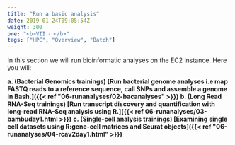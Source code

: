 ```yaml
---
title: "Run a basic analysis"
date: 2019-01-24T09:05:54Z
weight: 300
pre: "<b>VII ⁃ </b>"
tags: ["HPC", "Overview", "Batch"]
---
```


In this section we will run bioinformatic analyses on the EC2 instance. Here you will:

**a.	**(Bacterial Genomics trainings)** [Run bacterial genome analyses i.e map FASTQ reads to a reference sequence, call SNPs and assemble a genome in Bash.]({{< ref "06-runanalyses/02-bacanalyses" >}})**
**b.	**(Long Read RNA-Seq trainings)** [Run transcript discovery and quantification with long-read RNA-Seq analysis using R.]({{< ref 06-runanalyses/03-bambuday1.html >}})**
**c.    **(Single-cell analysis trainings)** [Examining single cell datasets using R:gene-cell matrices and Seurat objects]({{< ref "06-runanalyses/04-rcav2day1.html" >}})**
